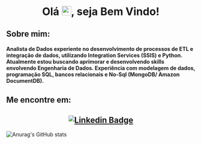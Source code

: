   <h1 align="center"> 
    Olá <img src="https://media.giphy.com/media/hvRJCLFzcasrR4ia7z/giphy.gif" width="25px">, seja Bem Vindo!
  </h1>
  
  
## **Sobre mim:**
  <h4>
Analista de Dados experiente no desenvolvimento de processos de ETL e integração de dados, utilizando Integration Services (SSIS) e Python. Atualmente estou buscando aprimorar e desenvolvendo skills envolvendo Engenharia de Dados. Experiência com modelagem de dados, programação SQL, bancos relacionais e No-Sql (MongoDB/ Amazon DocumentDB).
</h4>

## **Me encontre em:**

## <div align=center>[![Linkedin Badge](https://img.shields.io/badge/LinkedIn-0077B5?style=flat&logo=linkedin&logoColor=white)](https://www.linkedin.com/in/phillipe-santos-bb419b28/) </div>

![Anurag's GitHub stats](https://github-readme-stats.vercel.app/api?username=phillipefs&show_icons=true&theme=algolia)
